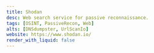```yaml
---
title: Shodan
desc: Web search service for passive reconnaissance.
tags: [OSINT, PassiveRecon, Web]
alts: [DNSdumpster, UrlScanIo]
website: https://www.shodan.io/
render_with_liquid: false
---
```

